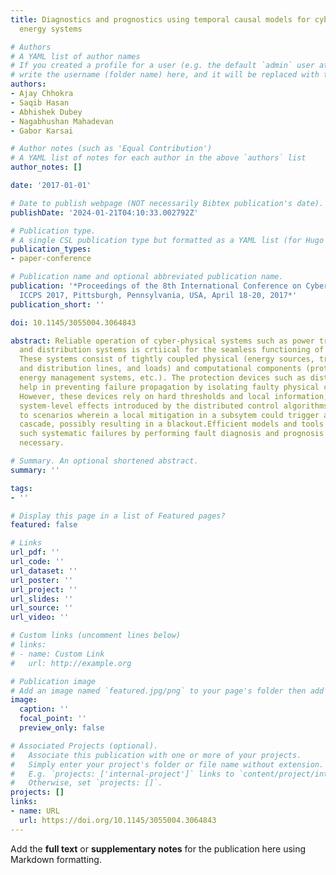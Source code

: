 ```yaml
---
title: Diagnostics and prognostics using temporal causal models for cyber physical
  energy systems

# Authors
# A YAML list of author names
# If you created a profile for a user (e.g. the default `admin` user at `content/authors/admin/`), 
# write the username (folder name) here, and it will be replaced with their full name and linked to their profile.
authors:
- Ajay Chhokra
- Saqib Hasan
- Abhishek Dubey
- Nagabhushan Mahadevan
- Gabor Karsai

# Author notes (such as 'Equal Contribution')
# A YAML list of notes for each author in the above `authors` list
author_notes: []

date: '2017-01-01'

# Date to publish webpage (NOT necessarily Bibtex publication's date).
publishDate: '2024-01-21T04:10:33.002792Z'

# Publication type.
# A single CSL publication type but formatted as a YAML list (for Hugo requirements).
publication_types:
- paper-conference

# Publication name and optional abbreviated publication name.
publication: '*Proceedings of the 8th International Conference on Cyber-Physical Systems,
  ICCPS 2017, Pittsburgh, Pennsylvania, USA, April 18-20, 2017*'
publication_short: ''

doi: 10.1145/3055004.3064843

abstract: Reliable operation of cyber-physical systems such as power transmission
  and distribution systems is crtiical for the seamless functioning of a vibrant economy.
  These systems consist of tightly coupled physical (energy sources, transmission
  and distribution lines, and loads) and computational components (protection devices,
  energy management systems, etc.). The protection devices such as distance relays
  help in preventing failure propagation by isolating faulty physical components.
  However, these devices rely on hard thresholds and local information, often ignoring
  system-level effects introduced by the distributed control algorithms. This leads
  to scenarios wherein a local mitigation in a subsytem could trigger a larger fault
  cascade, possibly resulting in a blackout.Efficient models and tools that curtail
  such systematic failures by performing fault diagnosis and prognosis are therefore
  necessary.

# Summary. An optional shortened abstract.
summary: ''

tags:
- ''

# Display this page in a list of Featured pages?
featured: false

# Links
url_pdf: ''
url_code: ''
url_dataset: ''
url_poster: ''
url_project: ''
url_slides: ''
url_source: ''
url_video: ''

# Custom links (uncomment lines below)
# links:
# - name: Custom Link
#   url: http://example.org

# Publication image
# Add an image named `featured.jpg/png` to your page's folder then add a caption below.
image:
  caption: ''
  focal_point: ''
  preview_only: false

# Associated Projects (optional).
#   Associate this publication with one or more of your projects.
#   Simply enter your project's folder or file name without extension.
#   E.g. `projects: ['internal-project']` links to `content/project/internal-project/index.md`.
#   Otherwise, set `projects: []`.
projects: []
links:
- name: URL
  url: https://doi.org/10.1145/3055004.3064843
---
```


Add the **full text** or **supplementary notes** for the publication here using Markdown formatting.
